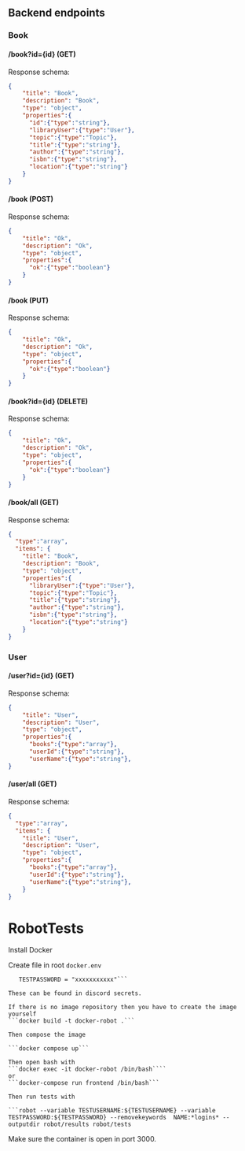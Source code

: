 ## Backend endpoints


### Book

#### /book?id={id} (GET)

Response schema:

```JSON
{
    "title": "Book",
    "description": "Book",
    "type": "object",
    "properties":{
      "id":{"type":"string"},
      "libraryUser":{"type":"User"},
      "topic":{"type":"Topic"},
      "title":{"type":"string"},
      "author":{"type":"string"},
      "isbn":{"type":"string"},
      "location":{"type":"string"}
    }
}
```

#### /book (POST)

Response schema:

```JSON
{
    "title": "Ok",
    "description": "Ok",
    "type": "object",
    "properties":{
      "ok":{"type":"boolean"}
    }
}
```

#### /book (PUT)

Response schema:

```JSON
{
    "title": "Ok",
    "description": "Ok",
    "type": "object",
    "properties":{
      "ok":{"type":"boolean"}
    }
}
```

#### /book?id={id} (DELETE)

Response schema:

```JSON
{
    "title": "Ok",
    "description": "Ok",
    "type": "object",
    "properties":{
      "ok":{"type":"boolean"}
    }
}
```

#### /book/all (GET)

Response schema:

```JSON
{
  "type":"array",
  "items": {
    "title": "Book",
    "description": "Book",
    "type": "object",
    "properties":{
      "libraryUser":{"type":"User"},
      "topic":{"type":"Topic"},
      "title":{"type":"string"},
      "author":{"type":"string"},
      "isbn":{"type":"string"},
      "location":{"type":"string"}
    }
}
```

### User

#### /user?id={id} (GET)

Response schema:

```JSON
{
    "title": "User",
    "description": "User",
    "type": "object",
    "properties":{
      "books":{"type":"array"},
      "userId":{"type":"string"},
      "userName":{"type":"string"},
}
```

#### /user/all (GET)

Response schema:

```JSON
{
  "type":"array",
  "items": {
    "title": "User",
    "description": "User",
    "type": "object",
    "properties":{
      "books":{"type":"array"},
      "userId":{"type":"string"},
      "userName":{"type":"string"},
    }
}
```

# RobotTests

Install Docker

Create file in root ```docker.env```

```TESTUSERNAME = "xxxxxxxxxxx"
   TESTPASSWORD = "xxxxxxxxxxx"```

These can be found in discord secrets.

If there is no image repository then you have to create the image yourself
```docker build -t docker-robot .```

Then compose the image

```docker compose up```

Then open bash with 
```docker exec -it docker-robot /bin/bash````
or 
```docker-compose run frontend /bin/bash```

Then run tests with 

```robot --variable TESTUSERNAME:${TESTUSERNAME} --variable TESTPASSWORD:${TESTPASSWORD} --removekeywords  NAME:*logins* --outputdir robot/results robot/tests
```

Make sure the container is open in port 3000.